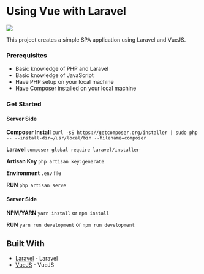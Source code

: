 # Using Vue with Laravel

![](http://res.cloudinary.com/dv2546q8h/image/upload/v1524389433/using_vue_with_laravel_ba3xhr.gif)

This project creates a simple SPA application using Laravel and VueJS.

### Prerequisites

- Basic knowledge of PHP and Laravel
- Basic knowledge of JavaScript
- Have PHP setup on your local machine
- Have Composer installed on your local machine

### Get Started

#### Server Side

**Composer Install**
`curl -sS https://getcomposer.org/installer | sudo php -- --install-dir=/usr/local/bin --filename=composer`

**Laravel**
`composer global require laravel/installer`

**Artisan Key**
`php artisan key:generate`

**Environment**
`.env` file

**RUN**
`php artisan serve`

#### Server Side

**NPM/YARN**
`yarn install` or `npm install`

**RUN**
`yarn run development` or `npm run development`


## Built With

* [Laravel](https://laravel.com/) - Laravel
* [VueJS](https://vuejs.org/) - VueJS
